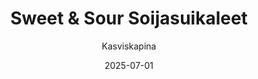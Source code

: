 ---
title: "Sweet & Sour Soija­suikaleet"
image: "https://vegaanibotti.lauravuo.me/2025/07/2025-07-01_small.png"
date: 2025-07-01
receipt_url: "https://kasviskapina.fi/reseptit/sweet-sour-soijasuikaleet"
author: "Kasviskapina"
---